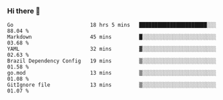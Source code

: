 ### Hi there 👋

<!--
**yeya24/yeya24** is a ✨ _special_ ✨ repository because its `README.md` (this file) appears on your GitHub profile.

Here are some ideas to get you started:

- 🔭 I’m currently working on ...
- 🌱 I’m currently learning ...
- 👯 I’m looking to collaborate on ...
- 🤔 I’m looking for help with ...
- 💬 Ask me about ...
- 📫 How to reach me: ...
- 😄 Pronouns: ...
- ⚡ Fun fact: ...
-->

<!--START_SECTION:waka-->

```text
Go                         18 hrs 5 mins   ██████████████████████░░░   88.04 %
Markdown                   45 mins         █░░░░░░░░░░░░░░░░░░░░░░░░   03.68 %
YAML                       32 mins         ▓░░░░░░░░░░░░░░░░░░░░░░░░   02.63 %
Brazil Dependency Config   19 mins         ▒░░░░░░░░░░░░░░░░░░░░░░░░   01.58 %
go.mod                     13 mins         ▒░░░░░░░░░░░░░░░░░░░░░░░░   01.08 %
GitIgnore file             13 mins         ▒░░░░░░░░░░░░░░░░░░░░░░░░   01.07 %
```

<!--END_SECTION:waka-->
